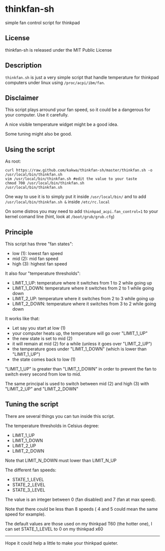 thinkfan-sh
===========

simple fan control script for thinkpad

## License ###

thinkfan-sh is released under the MIT Public License

## Description ##

``thinkfan.sh`` is just a very simple script that handle temperature 
for thinkpad computers under linux using ``/proc/acpi/ibm/fan``.

## Disclaimer ##

This script plays arround your fan speed, so it could be a dangerous for your computer. Use it carefully.

A nice visible temperature widget might be a good idea. 

Some tuning might also be good.

## Using the script ##

As root:

    curl https://raw.github.com/kakwa/thinkfan-sh/master/thinkfan.sh -o /usr/local/bin/thinkfan.sh
    vim /usr/local/bin/thinkfan.sh #edit the value to your taste
    chmod 700 /usr/local/bin/thinkfan.sh
    /usr/local/bin/thinkfan.sh

One way to use it is to simply put it inside ``/usr/local/bin/`` and to add ``/usr/local/bin/thinkfan.sh &`` 
inside ``/etc/rc.local``

On some distros you may need to add ``thinkpad_acpi.fan_control=1`` to your kernel comand line 
(hint, look at ``/boot/grub/grub.cfg``)

## Principle ##

This script has three "fan states": 
* low (1): lowest fan speed
* mid (2): mid fan speed
* high (3): highest fan speed 

It also four "temperature thresholds":
* LIMIT_1_UP: temperature where it switches from 1 to 2 while going up
* LIMIT_1_DOWN: temperature where it switches from 2 to 1 while going down
* LIMIT_2_UP: temperature where it switches from 2 to 3 while going up
* LIMIT_2_DOWN: temperature where it switches from 3 to 2 while going down

It works like that:

* Let say you start at low (1)
* your computer heats up, the temperature will go over "LIMIT_1_UP"
* the new state is set to mid (2)
* it will remain at mid (2) for a while (unless it goes over "LIMIT_2_UP")
* the temperature goes under "LIMIT_1_DOWN" (which is lower than "LIMIT_1_UP")
* the state comes back to low (1)

"LIMIT_1_UP" is greater than "LIMIT_1_DOWN" in order to prevent the fan to switch every second from low to mid.

The same principal is used to switch between mid (2) and high (3) with "LIMIT_2_UP" and "LIMIT_2_DOWN"

## Tuning the script ##

There are several things you can tun inside this script.

The temperature thresholds in Celsius degree:

* LIMIT_1_UP
* LIMIT_1_DOWN
* LIMIT_2_UP
* LIMIT_2_DOWN 

Note that LIMIT_N_DOWN must lower than LIMIT_N_UP

The different fan speeds:
* STATE_1_LEVEL
* STATE_2_LEVEL
* STATE_3_LEVEL

The value is an integer between 0 (fan disabled) and 7 (fan at max speed). 

Note that there could be less than 8 speeds ( 4 and 5 could mean the same speed for example).

The default values are those used on my thinkpad T60 (the hotter one), I can set STATE_1_LEVEL to 0 on my thinkpad x60


------------------------
Hope it could help a little to make your thinkpad quieter.
